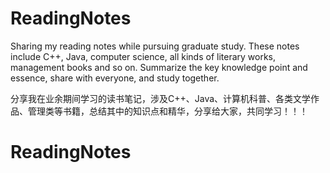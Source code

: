 ReadingNotes
============

Sharing my reading notes while pursuing graduate study. These notes include C++, Java, computer science, all kinds of literary works, management books and so on. Summarize the key knowledge point and essence, share with everyone, and study together.

分享我在业余期间学习的读书笔记，涉及C++、Java、计算机科普、各类文学作品、管理类等书籍，总结其中的知识点和精华，分享给大家，共同学习！！！
# ReadingNotes
